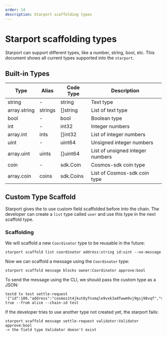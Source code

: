 ```yaml
---
order: 14
description: Starport scaffolding types
---
```


# Starport scaffolding types

Starport can support different types, like a number, string, bool, etc. This document shows all current types supported into the `starport`.

## Built-in Types

| Type         | Alias    | Code Type   | Description                      |
| ------------ | -------- | ----------- | -------------------------------- |
| string       | -        | string      | Text type                        |
| array.string | strings  | []string    | List of text type                |
| bool         | -        | bool        | Boolean type                     |
| int          | -        | int32       | Integer numbers                  |
| array.int    | ints     | []int32     | List of integer numbers          |
| uint         | -        | uint64      | Unsigned integer numbers         |
| array.uint   | uints    | []uint64    | List of unsigned integer numbers |
| coin         | -        | sdk.Coin    | Cosmos-sdk coin type             |
| array.coin   | coins    | sdk.Coins   | List of Cosmos-sdk coin type     |

## Custom Type Scaffold

Starport gives the to use custom field scaffolded before into the chain. The developer can create a `list` type called `user` and use this type in the next scaffold type.

### Scaffolding

We will scaffold a new `Coordinator` type to be reusable in the future:
```shell
starport scaffold list coordinator address:string id:uint --no-message
```
Now we can scaffold a message using the `Coordinator` type:
```shell
starport scaffold message blocks owner:Coordinator approve:bool
```
To send the message using the CLI, we should pass the custom type as a JSON:
```shell
testd tx test settle-request '{"id":100,"address":"cosmos1t4jkut0yfnsmqle9vxk3adfwwm9vj9gsj98vqf","validatorID":33}' true --from alice --chain-id test
```
If the developer tries to use another type not created yet, the starport fails:
```shell
starport scaffold message settle-request validator:Validator approve:bool
-> the field type Validator doesn't exist
```
